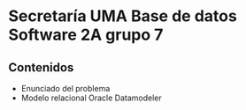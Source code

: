 # Secretaría UMA Base de datos Software 2A grupo 7

## Contenidos

- Enunciado del problema
- Modelo relacional Oracle Datamodeler